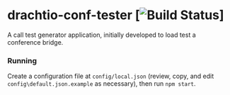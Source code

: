 # drachtio-conf-tester [![Build Status](https://secure.travis-ci.org/davehorton/drachtio-conf-tester.png)]

A call test generator application, initially developed to load test a conference bridge.

### Running
Create a configuration file at `config/local.json` (review, copy, and edit `config\default.json.example` as necessary), then run `npm start`.
